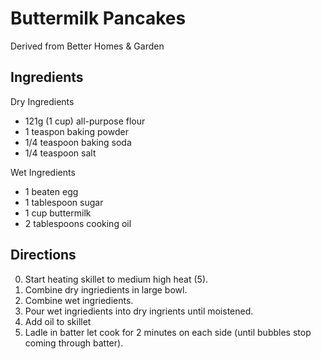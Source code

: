 # Buttermilk Pancakes

Derived from Better Homes & Garden

## Ingredients
Dry Ingredients
 - 121g (1 cup) all-purpose flour
 - 1 teaspon baking powder
 - 1/4 teaspoon baking soda
 - 1/4 teaspoon salt
 
 Wet Ingredients
 - 1 beaten egg
 - 1 tablespoon sugar
 - 1 cup buttermilk
 - 2 tablespoons cooking oil
 
 ## Directions
 0. Start heating skillet to medium high heat (5).
 1. Combine dry ingriedients in large bowl.
 2. Combine wet ingriedients.
 3. Pour wet ingriedients into dry ingrients until moistened.
 4. Add oil to skillet
 5. Ladle in batter  let cook for 2 minutes on each side (until bubbles stop coming through batter).
